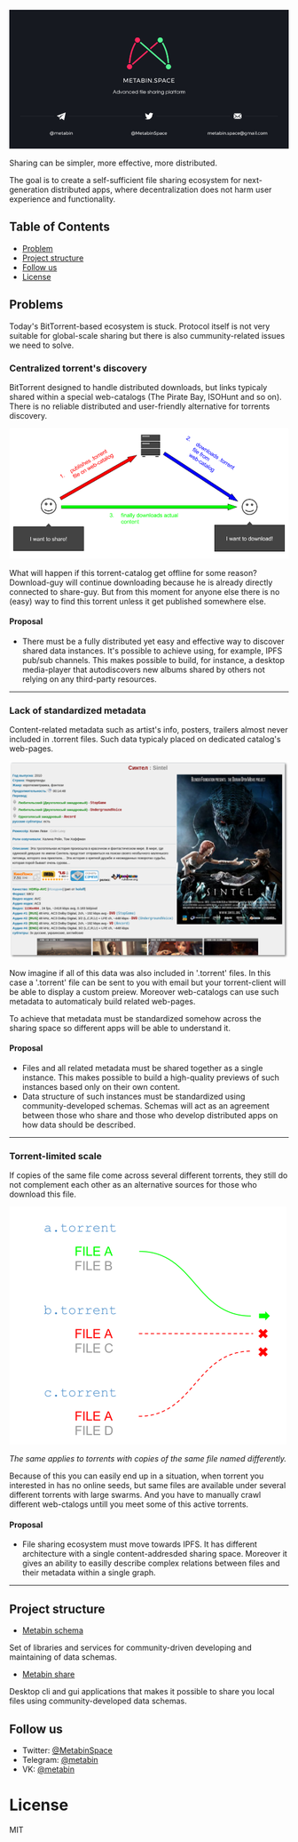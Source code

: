 ![](/_banner.png)

Sharing can be simpler, more effective, more distributed.

The goal is to create a self-sufficient file sharing ecosystem for next-generation distributed apps, where decentralization does not harm user experience and functionality.

## Table of Contents

- [Problem](#problem)
- [Project structure](#project-structure)
- [Follow us](#follow-us)
- [License](#license)

## Problems

Today's BitTorrent-based ecosystem is stuck. Protocol itself is not very suitable for global-scale sharing but there is also cummunity-related issues we need to solve.


### Centralized torrent's discovery
 
BitTorrent designed to handle distributed downloads, but links typicaly shared within a special web-catalogs (The Pirate Bay, ISOHunt and so on). There is no reliable distributed and user-friendly alternative for torrents discovery.

![](/images/torrent-catalogs-dependence.png)

What will happen if this torrent-catalog get offline for some reason? Download-guy will continue downloading because he is already directly connected to share-guy. But from this moment for anyone else there is no (easy) way to find this torrent unless it get published somewhere else.

#### Proposal

- There must be a fully distributed yet easy and effective way to discover shared data instances. It's possible to achieve using, for example, IPFS pub/sub channels. This makes possible to build, for instance, a desktop media-player that autodiscovers new albums shared by others not relying on any third-party resources.

---

### Lack of standardized metadata

Content-related metadata such as artist's info, posters, trailers almost never included in .torrent files. Such data typicaly placed on dedicated catalog's web-pages.

![](/images/lack-of-metadata.png)

Now imagine if all of this data was also included in '.torrent' files. In this case a '.torrent' file can be sent to you with email but your torrent-client will be able to display a custom preiew. Moreover web-catalogs can use such metadata to automaticaly build related web-pages.

To achieve that metadata must be standardized somehow across the sharing space so different apps will be able to understand it.

#### Proposal

- Files and all related metadata must be shared together as a single instance. This makes possible to build a high-quality previews of such instances based only on their own content.
- Data structure of such instances must be standardized using community-developed schemas. Schemas will act as an agreement between those who share and those who develop distributed apps on how data should be described.

---

### Torrent-limited scale

If copies of the same file come across several different torrents, they still do not complement each other as an alternative sources for those who download this file.

![](/images/torrent-limited-scale.png)

*The same applies to torrents with copies of the same file named differently.*

Because of this you can easily end up in a situation, when torrent you interested in has no online seeds, but same files are available under several different torrents with large swarms. And you have to manually crawl different web-ctalogs untill you meet some of this active torrents.

#### Proposal

-  File sharing ecosystem must move towards IPFS. It has different architecture with a single content-addresded sharing space. Moreover it gives an ability to easilly describe complex relations between files and their metadata within a single graph.

---
 
## Project structure

- [Metabin schema](https://github.com/metabin/metabin-schema)

Set of libraries and services for community-driven developing and maintaining of data schemas.

- [Metabin share](https://github.com/metabin/metabin-client)

Desktop cli and gui applications that makes it possible to share you local files using community-developed data schemas.

## Follow us

- Twitter: [@MetabinSpace](http://twitter.com/MetabinSpace)
- Telegram: [@metabin](http://t.me/metabin)
- VK: [@metabin](http://vk.com/metabin)

# License
MIT
